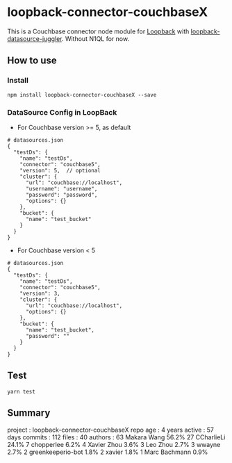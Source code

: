 # loopback-connector-couchbaseX

This is a Couchbase connector node module for [Loopback](http://loopback.io/) with [loopback-datasource-juggler](https://github.com/strongloop/loopback-datasource-juggler). Without N1QL for now.

## How to use

### Install

```
npm install loopback-connector-couchbaseX --save
```

### DataSource Config in LoopBack

- For Couchbase version >= 5, as default
```
# datasources.json
{
  "testDs": {
    "name": "testDs",
    "connector": "couchbase5",
    "version": 5,  // optional
    "cluster": {
      "url": "couchbase://localhost",
      "username": "username",
      "password": "password",
      "options": {}
    },
    "bucket": {
      "name": "test_bucket"
    }
  }
}
```

- For Couchbase version < 5
```
# datasources.json
{
  "testDs": {
    "name": "testDs",
    "connector": "couchbase5",
    "version": 3,
    "cluster": {
      "url": "couchbase://localhost",
      "options": {}
    },
    "bucket": {
      "name": "test_bucket",
      "password": ""
    }
  }
}
```

## Test

`yarn test`

## Summary

project  : loopback-connector-couchbaseX
repo age : 4 years
active   : 57 days
commits  : 112
files    : 40
authors  :
   63  Makara Wang        56.2%
   27  CCharlieLi         24.1%
    7  chopperlee         6.2%
    4  Xavier Zhou        3.6%
    3  Leo Zhou           2.7%
    3  wwayne             2.7%
    2  greenkeeperio-bot  1.8%
    2  xavier             1.8%
    1  Marc Bachmann      0.9%
